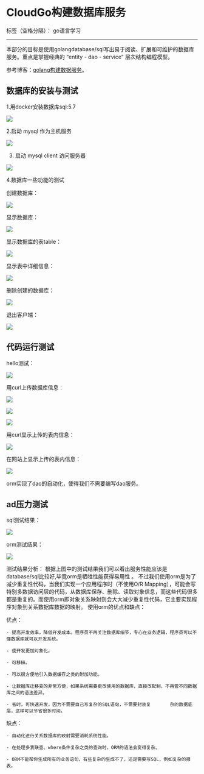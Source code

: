 ﻿# CloudGo构建数据库服务
标签（空格分隔）： go语言学习

---
本部分的目标是使用golangdatabase/sql写出易于阅读、扩展和可维护的数据库服务。重点是掌握经典的 “entity - dao - service” 层次结构编程模型。

参考博客：[golang构建数据服务](http://blog.csdn.net/pmlpml/article/details/78602290)。

## 数据库的安装与测试
1.用docker安装数据库sql:5.7

![](/图片/1.png)

2.启动 mysql 作为主机服务

![](/图片/2.png)

3. 启动 mysql client 访问服务器

![](/图片/3.png)

4.数据库一些功能的测试

创建数据库：

![](/图片/4.1.png)

显示数据库：

![](/图片/4.2.png)

显示数据库的表table：

![](/图片/4.3.png)

显示表中详细信息：

![](/图片/4.4.png)

删除创建的数据库：

![](/图片/4.5.png)

退出客户端：

![](/图片/4.6.png)

## 代码运行测试

hello测试：

![](/图片/5.png)

用curl上传数据库信息：

![](/图片/6.1.png)

![](/图片/6.2.png)

![](/图片/6.3.png)

用curl显示上传的表内信息：

![](/图片/7.png)

在网站上显示上传的表内信息：

![](/图片/8.png)

orm实现了dao的自动化，使得我们不需要编写dao服务。

## ad压力测试

sql测试结果：

![](/图片/sql.png)

orm测试结果：

![](/图片/orm.png)

测试结果分析：
根据上图中的测试结果我们可以看出服务性能应该是database/sql比较好,毕竟orm是牺牲性能获得易用性 。
不过我们使用orm是为了减少重复性代码，当我们实现一个应用程序时（不使用O/R Mapping），可能会写特别多数据访问层的代码，从数据库保存、删除、读取对象信息，而这些代码很多都是重复的。而使用orm即对象关系映射则会大大减少重复性代码，它主要实现程序对象到关系数据库数据的映射。
使用orm的优点和缺点：

优点：

    - 提高开发效率，降低开发成本。程序员不再关注数据库细节，专心在业务逻辑，程序员可以不懂数据库就可以开发系统。
    
    - 使开发更加对象化。
    
    - 可移植。
    
    - 可以很方便地引入数据缓存之类的附加功能。
    
    - 让数据库迁移变的非常方便，如果系统需要更改使用的数据库，直接改配制，不再管不同数据库之间的语法差异。
    
    - 省时，可快速开发，因为不需要自己写复杂的SQL语句，不需要封装复       杂的数据底层，这样可以节省很多时间。
    
缺点：

    - 自动化进行关系数据库的映射需要消耗系统性能。
    
    - 在处理多表联查、where条件复杂之类的查询时，ORM的语法会变得复杂。
    
    - ORM不能帮你生成所有的业务语句，有些复杂的生成不了，还是需要写SQL，例如复杂的报表。




